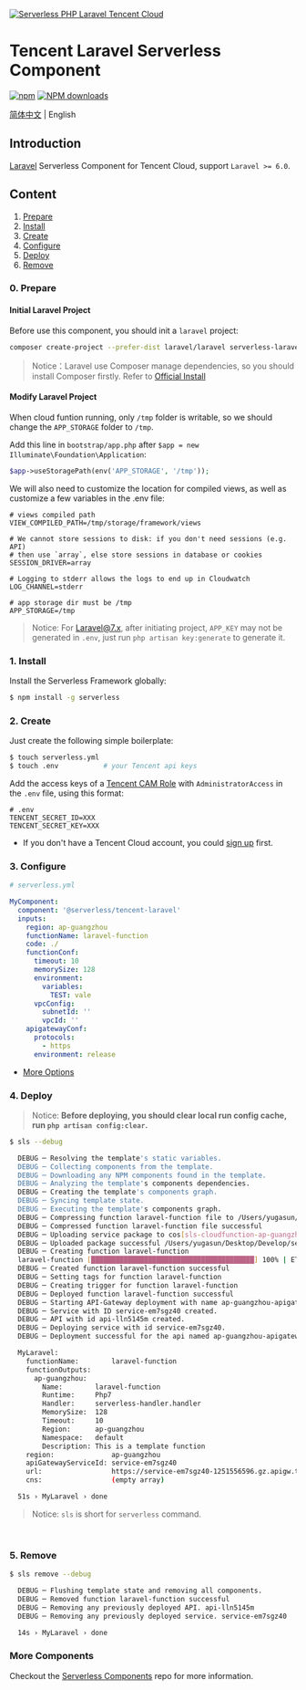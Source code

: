 [![Serverless PHP Laravel Tencent Cloud](https://img.serverlesscloud.cn/20191226/1577347087676-website_%E9%95%BF.png)](http://serverless.com)

# Tencent Laravel Serverless Component

[![npm](https://img.shields.io/npm/v/%40serverless%2Ftencent-laravel)](http://www.npmtrends.com/%40serverless%2Ftencent-laravel)
[![NPM downloads](http://img.shields.io/npm/dm/%40serverless%2Ftencent-laravel.svg?style=flat-square)](http://www.npmtrends.com/%40serverless%2Ftencent-laravel)

[简体中文](https://github.com/serverless-components/tencent-thinkphp/blob/master/README.md) | English

## Introduction

[Laravel](https://github.com/laravel/laravel) Serverless Component for Tencent Cloud, support `Laravel >= 6.0`.

## Content

1. [Prepare](#0-prepare)
1. [Install](#1-install)
1. [Create](#2-create)
1. [Configure](#3-configure)
1. [Deploy](#4-deploy)
1. [Remove](#5-Remove)

### 0. Prepare

#### Initial Laravel Project

Before use this component, you should init a `laravel` project:

```bash
composer create-project --prefer-dist laravel/laravel serverless-laravel
```

> Notice：Laravel use Composer manage dependencies, so you should install Composer firstly. Refer to [Official Install](https://getcomposer.org/doc/00-intro.md#installation-linux-unix-macos)

#### Modify Laravel Project

When cloud funtion running, only `/tmp` folder is writable, so we should change the `APP_STORAGE` folder to `/tmp`.

Add this line in `bootstrap/app.php` after `$app = new Illuminate\Foundation\Application`:

```php
$app->useStoragePath(env('APP_STORAGE', '/tmp'));
```

We will also need to customize the location for compiled views, as well as customize a few variables in the .env file:

```dotenv
# views compiled path
VIEW_COMPILED_PATH=/tmp/storage/framework/views

# We cannot store sessions to disk: if you don't need sessions (e.g. API)
# then use `array`, else store sessions in database or cookies
SESSION_DRIVER=array

# Logging to stderr allows the logs to end up in Cloudwatch
LOG_CHANNEL=stderr

# app storage dir must be /tmp
APP_STORAGE=/tmp
```

> Notice: For Laravel@7.x, after initiating project, `APP_KEY` may not be generated in `.env`, just run `php artisan key:generate` to generate it.

### 1. Install

Install the Serverless Framework globally:

```bash
$ npm install -g serverless
```

### 2. Create

Just create the following simple boilerplate:

```bash
$ touch serverless.yml
$ touch .env           # your Tencent api keys
```

Add the access keys of a [Tencent CAM Role](https://console.cloud.tencent.com/cam/capi) with `AdministratorAccess` in the `.env` file, using this format:

```
# .env
TENCENT_SECRET_ID=XXX
TENCENT_SECRET_KEY=XXX
```

- If you don't have a Tencent Cloud account, you could [sign up](https://intl.cloud.tencent.com/register) first.

### 3. Configure

```yml
# serverless.yml

MyComponent:
  component: '@serverless/tencent-laravel'
  inputs:
    region: ap-guangzhou
    functionName: laravel-function
    code: ./
    functionConf:
      timeout: 10
      memorySize: 128
      environment:
        variables:
          TEST: vale
      vpcConfig:
        subnetId: ''
        vpcId: ''
    apigatewayConf:
      protocols:
        - https
      environment: release
```

- [More Options](https://github.com/serverless-components/tencent-laravel/tree/master/docs/configure.md)

### 4. Deploy

> Notice: **Before deploying, you should clear local run config cache, run `php artisan config:clear`.**

```bash
$ sls --debug

  DEBUG ─ Resolving the template's static variables.
  DEBUG ─ Collecting components from the template.
  DEBUG ─ Downloading any NPM components found in the template.
  DEBUG ─ Analyzing the template's components dependencies.
  DEBUG ─ Creating the template's components graph.
  DEBUG ─ Syncing template state.
  DEBUG ─ Executing the template's components graph.
  DEBUG ─ Compressing function laravel-function file to /Users/yugasun/Desktop/Develop/serverless/tencent-laravel/example/.serverless/laravel-function.zip.
  DEBUG ─ Compressed function laravel-function file successful
  DEBUG ─ Uploading service package to cos[sls-cloudfunction-ap-guangzhou-code]. sls-cloudfunction-default-laravel-function-1584409722.zip
  DEBUG ─ Uploaded package successful /Users/yugasun/Desktop/Develop/serverless/tencent-laravel/example/.serverless/laravel-function.zip
  DEBUG ─ Creating function laravel-function
  laravel-function [████████████████████████████████████████] 100% | ETA: 0s | Speed: 437.95k/s
  DEBUG ─ Created function laravel-function successful
  DEBUG ─ Setting tags for function laravel-function
  DEBUG ─ Creating trigger for function laravel-function
  DEBUG ─ Deployed function laravel-function successful
  DEBUG ─ Starting API-Gateway deployment with name ap-guangzhou-apigateway in the ap-guangzhou region
  DEBUG ─ Service with ID service-em7sgz40 created.
  DEBUG ─ API with id api-lln5145m created.
  DEBUG ─ Deploying service with id service-em7sgz40.
  DEBUG ─ Deployment successful for the api named ap-guangzhou-apigateway in the ap-guangzhou region.

  MyLaravel:
    functionName:        laravel-function
    functionOutputs:
      ap-guangzhou:
        Name:        laravel-function
        Runtime:     Php7
        Handler:     serverless-handler.handler
        MemorySize:  128
        Timeout:     10
        Region:      ap-guangzhou
        Namespace:   default
        Description: This is a template function
    region:              ap-guangzhou
    apiGatewayServiceId: service-em7sgz40
    url:                 https://service-em7sgz40-1251556596.gz.apigw.tencentcs.com/release/
    cns:                 (empty array)

  51s › MyLaravel › done
```

> Notice: `sls` is short for `serverless` command.

&nbsp;

### 5. Remove

```bash
$ sls remove --debug

  DEBUG ─ Flushing template state and removing all components.
  DEBUG ─ Removed function laravel-function successful
  DEBUG ─ Removing any previously deployed API. api-lln5145m
  DEBUG ─ Removing any previously deployed service. service-em7sgz40

  14s › MyLaravel › done
```

### More Components

Checkout the [Serverless Components](https://github.com/serverless/components) repo for more information.
